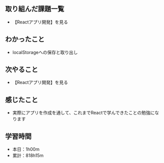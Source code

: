 ## 取り組んだ課題一覧
- 【Reactアプリ開発】を見る
## わかったこと
- localStorageへの保存と取り出し
## 次やること
- 【Reactアプリ開発】を見る
## 感じたこと
- 実際にアプリを作成を通して、これまでReactで学んできたことの勉強になります
## 学習時間
- 本日：1h00m
- 累計：818h15m

